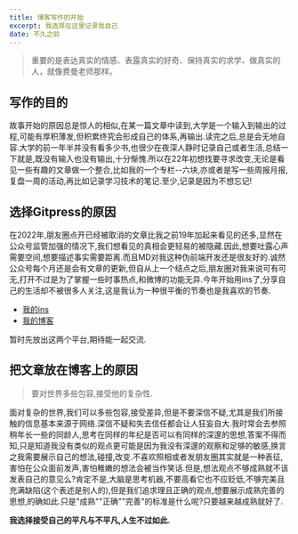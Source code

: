 ```yaml
---
title: 博客写作的开始
excerpt: 我选择在这里记录我自己
date: 不久之前
---
```


>重要的是表达真实的情感、表露真实的好奇、保持真实的求学、做真实的人，就像费曼老师那样。

## 写作的目的
故事开始的原因总是惊人的相似,在某一篇文章中读到,大学是一个输入到输出的过程,可能有厚积薄发,但积累终究会形成自己的体系,再输出.读完之后,总是会无地自容.大学的前一年半并没有看多少书,也很少在夜深人静时记录自己或者生活,总结一下就是,既没有输入也没有输出,十分惭愧.所以在22年初想找要寻求改变,无论是看见一些有趣的文章做一个整合,比如我的一个专栏--六块,亦或者是写一些周报月报,复盘一周的活动,再比如记录学习技术的笔记.至少,记录是因为不想忘记!

## 选择Gitpress的原因
在2022年,朋友圈点开已经被取消的文章比我之前19年加起来看见的还多,显然在公众号监管加强的情况下,我们想看见的真相会更轻易的被隐藏.因此,想要吐露心声需要空间,想要描述事实需要距离.而且MD对我这种伪前端开发还是很友好的.诚然公众号每个月还是会有文章的更新,但自从上一个结点之后,朋友圈对我来说可有可无,打开不过是为了掌握一些时事热点,和微博的功能无异.今年开始用ins了,分享自己的生活却不被很多人关注,这是我认为一种很平衡的节奏也是我喜欢的节奏.
- [我的ins](https://www.instagram.com/shaoyuzijiang/)
- [我的博客](https://gitpress.io/@shaoyuzijiang/)

暂时先放出这两个平台,期待能一起交流.

## 把文章放在博客上的原因
>要对世界多些包容,接受他的复杂性.

面对复杂的世界,我们可以多些包容,接受差异,但是不要深信不疑,尤其是我们所接触的信息基本来源于网络.深信不疑和失去信任都会让人狂妄自大.我时常会去参照稍年长一些的同龄人,思考在同样的年纪是否可以有同样的深邃的思想,答案不得而知,只是知道我没有类似的观点更可能是因为我没有深邃的观察和足够的敏感,换言之我需要展示自己的想法,碰撞,改变.不喜欢照相或者发朋友圈其实就是一种表征,害怕在公众面前发声,害怕稚嫩的想法会被当作笑话.但是,想法观点不够成熟就不该发表自己的意见么?肯定不是,大脑是思考机器,不要高看它也不应贬低,不够完美且充满缺陷(这个表述是别人的),但是我们追求理且正确的观点,想要展示成熟完善的思想,的确如此.只是"成熟""正确""完善"的标准是什么呢?只要越来越成熟就好了.

**我选择接受自己的平凡与不平凡,人生不过如此.**